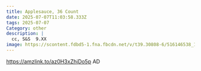 ```yaml
---
title: Applesauce, 36 Count
date: 2025-07-07T11:03:58.333Z
tags: 2025-07-07
Category: other
description: |
  cc, S&S  9.XX
image: https://scontent.fdbd5-1.fna.fbcdn.net/v/t39.30808-6/516146538_1074951674581864_4515035543167106382_n.jpg?stp=dst-jpg_p526x296_tt6&_nc_cat=108&ccb=1-7&_nc_sid=aa7b47&_nc_ohc=xBiZylSp358Q7kNvwGKVIQf&_nc_oc=AdnPEJCcdy1HzXph3VbZW7morNvKFwKbX0J6hOpspn3ug3HvI6WkTxzw-IaJHfrJCQIy7xP9S59L95erC3EL5QVg&_nc_zt=23&_nc_ht=scontent.fdbd5-1.fna&_nc_gid=FeA9rhXhCIpYqB7WslsEkw&oh=00_AfSCxMK0At-qjeS_1_DYSOszHmxsGYqyP33o4S_zpTmJTQ&oe=68716689
---
```

https://amzlink.to/az0H3xZhjDo5p     AD